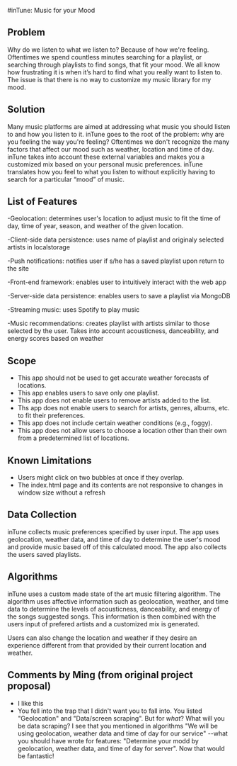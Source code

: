 #inTune: Music for your Mood 

Problem 
------

Why do we listen to what we listen to? Because of how we're feeling. Oftentimes we spend countless minutes searching for a playlist, or searching through playlists to find songs, that fit your mood. We all know how frustrating it is when it’s hard to find what you really want to listen to. The issue is that there is no way to customize my music library for my mood. 

Solution
------

Many music platforms are aimed at addressing what music you should listen to and how you listen to it. inTune goes to the root of the problem: why are you feeling the way you're feeling? Oftentimes we don't recognize the many factors that affect our mood such as weather, location and time of day. inTune takes into account these external variables and makes you a customized mix based on your personal music preferences. inTune translates how you feel to what you listen to without explicitly having to search for a particular “mood” of music.

List of Features
------

-Geolocation: determines user's location to adjust music to fit the time of day, time of year, season, and weather of the given location.

-Client-side data persistence: uses name of playlist and originaly selected artists in localstorage

-Push notifications: notifies user if s/he has a saved playlist upon return to the site

-Front-end framework: enables user to intuitively interact with the web app

-Server-side data persistence: enables users to save a playlist via MongoDB

-Streaming music: uses Spotify to play music

-Music recommendations: creates playlist with artists similar to those selected by the user. Takes into account acousticness, danceability, and energy scores based on weather

Scope
------

- This app should not be used to get accurate weather forecasts of locations.
- This app enables users to save only one playlist.
- This app does not enable users to remove artists added to the list.
- Ths app does not enable users to search for artists, genres, albums, etc. to fit their preferences.
- This app does not include certain weather conditions (e.g., foggy).
- This app does not allow users to choose a location other than their own from a predetermined list of locations.

Known Limitations
------

- Users might click on two bubbles at once if they overlap.
- The index.html page and its contents are not responsive to changes in window size without a refresh

Data Collection
------

inTune collects music preferences specified by user input. The app uses geolocation, weather data, and time of day to determine the user's mood and provide music based off of this calculated mood. The app also collects the users saved playlists. 

Algorithms
------

inTune uses a custom made state of the art music filtering algorithm. The algorithm uses affective information such as geolocation, weather, and time data to determine the levels of acousticness, danceability, and energy of the songs suggested songs. This information is then combined with the users input of prefered artists and a customized mix is generated.

Users can also change the location and weather if they desire an experience different from that provided by their current location and weather.

Comments by Ming (from original project proposal)
------
* I like this
* You fell into the trap that I didn't want you to fall into.  You listed "Geolocation" and "Data/screen scraping".  But for _what_?  What will you be data scraping?  I see that you mentioned in algorithms "We will be using geolocation, weather data and time of day for our service" --what you should have wrote for features: "Determine your modd by geolocation, weather data, and time of day for server".  Now that would be fantastic!
